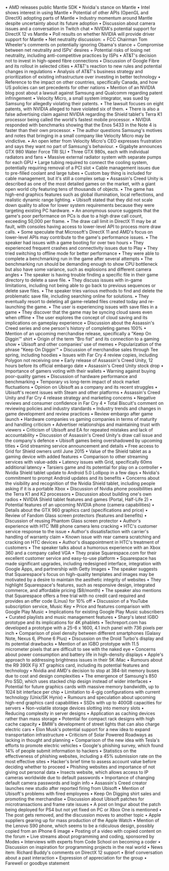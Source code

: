 • AMD releases public Mantle SDK
• Nvidia's stance on Mantle
• Intel shows interest in using Mantle
• Potential of other APIs (OpenGL and DirectX) adopting parts of Mantle
• Industry momentum around Mantle despite uncertainty about its future adoption
• Discussion about camera issues and a conversation in Twitch chat
• NVIDIA's potential support for DirectX 12 vs Mantle
• Poll results on whether NVIDIA will provide driver support for Mantle
• Net neutrality discussion:
	+ FCC Chairman Tom Wheeler's comments on potentially ignoring Obama's stance
	+ Compromise between net neutrality and ISPs' desires
	+ Potential risks of losing net neutrality, including anti-competitive practices by ISPs
• AT&T's decision not to invest in high-speed fibre connections
• Discussion of Google Fibre and its rollout in selected cities
• AT&T's reaction to new rules and potential changes in regulations
• Analysis of AT&T's business strategy and prioritization of existing infrastructure over investing in better technology
• Reference to the impact on other countries, specifically Canada, and how US policies can set precedents for other nations
• Mention of an NVIDIA blog post about a lawsuit against Samsung and Qualcomm regarding patent infringement
• Velocity Micro, a small system integrator, was sued by Samsung for allegedly violating their patents.
• The lawsuit focuses on eight patents, with NVIDIA alleged to have violated six of them.
• There is also a false advertising claim against NVIDIA regarding the Shield tablet's Terra K1 processor being called the world's fastest mobile processor.
• NVIDIA responded with benchmarks showing that the Enos 5433 in the Note 4 is faster than their own processor.
• The author questions Samsung's motives and notes that bringing in a small company like Velocity Micro may be vindictive.
• An open letter from Velocity Micro's CEO expresses frustration and says they want no part of Samsung's behaviour.
• Gigabyte announces GTX 980 Water Force TRI SLI
• Three GTX 980s, each with individual radiators and fans
• Massive external radiator system with separate pumps for each GPU
• Large tubing required to connect the cooling system, potentially requiring removal of a PCI slot
• Cable management issues due to pre-filled coolant and large tubes
• Custom bay thing is included for cable management, but it's still a complex setup
• Assassin's Creed Unity is described as one of the most detailed games on the market, with a giant open world city featuring tens of thousands of objects.
• The game has high-end graphics features such as global illumination, local reflections, and realistic dynamic range lighting.
• Ubisoft stated that they did not scale down quality to allow for lower system requirements because they were targeting existing PC hardware.
• An anonymous source suggests that the game's poor performance on PCs is due to a high draw call count, exceeding 50,000 per frame.
• The draw call limit in DirectX 11 may be at fault, with consoles having access to lower-level API to process more draw calls.
• Some speculate that Microsoft's DirectX 11 and AMD's focus on lower-level APIs may contribute to the game's performance issues.
• The speaker had issues with a game booting for over two hours
• They experienced frequent crashes and connectivity issues due to Play
• They tried switching to offline mode for better performance
• They were able to complete a benchmarking run in the game after several attempts
• The benchmarking run should be demanding enough to show CPU bottleneck but also have some variance, such as explosions and different camera angles
• The speaker is having trouble finding a specific file in their game directory to delete a save file.
• They discuss issues with in-game limitations, including not being able to go back to previous sequences or delete save files.
• The speaker tries various methods to find and delete the problematic save file, including searching online for solutions.
• They eventually resort to deleting all game-related files created today and re-launching the game.
• The user is experiencing issues with save files in a game
• They discover that the game may be syncing cloud saves even when offline
• The user explores the concept of cloud saving and its implications on gameplay experience
• Discussion about the Assassin's Creed series and one person's history of completing games 100%
• Mention of an upcoming merchandise release, specifically a "Keep On Diggin'" shirt
• Origin of the term "Bro fist" and its connection to a gaming show
• Ubisoft and other companies' use of memes
• Popularization of the phrase "Keep On Diggin'"
• Discussion of merchandise sales through Tee spring, including hoodies
• Issues with Far Cry 4 review copies, including Polygon not receiving one
• Early release of Assassin's Creed Unity, 12 hours before its official embargo date
• Assassin's Creed Unity stock drop
• Importance of gamers voting with their wallets
• Warning against buying poor-quality games
• Discussion of hardware performance and benchmarking
• Temporary vs long-term impact of stock market fluctuations
• Opinion on Ubisoft as a company and its recent struggles
• Ubisoft's recent issues with Steam and other platforms
• Assassin's Creed Unity and Far Cry 4 release strategy and marketing concerns
• Negative reviews and consumer confidence in Far Cry 4
• Total Biscuit's comment on reviewing policies and industry standards
• Industry trends and changes in game development and review practices
• Review embargo after game launch
• Hardware companies vs gaming companies in terms of maturity and handling criticism
• Advertiser relationships and maintaining trust with viewers
• Criticism of Ubisoft and EA for repeated mistakes and lack of accountability
• Discussion of Assassin's Creed Unity's draw call issue and the company's defence
• Ubisoft games being overshadowed by upcoming titles
• Grid streaming service announcement and details
• Free access to Grid for Shield owners until June 2015
• Value of the Shield tablet as a gaming device with added features
• Comparison to other streaming services with value-adds
• Latency issues with Grid, specifically 60ms additional latency
• Tarsiers game and its potential for play on a controller
• Nvidia Shield tablet update to Android 5.0 Lollipop in a few days
• Nvidia's commitment to prompt Android updates and its benefits
• Concerns about the visibility and recognition of the Nvidia Shield tablet, including people asking if it is a portable Xbox
• Discussion of Nvidia phone possibilities and the Terra K1 and K2 processors
• Discussion about building one's own radios
• NVIDIA Shield tablet features and games (Portal, Half-Life 2)
• Potential features of an upcoming NVIDIA phone (camera capabilities)
• Details about the GTX 960 graphics card (specifications and price)
• Review of Fandom Glass screen protectors (features and benefits)
• Discussion of reusing Phantom Glass screen protector
• Author's experience with HTC 1M8 phone camera lens cracking
• HTC's customer service response to the issue
• Author's dissatisfaction with carrier's handling of warranty claim
• Known issue with rear camera scratching and cracking on HTC devices
• Author's disappointment in HTC's treatment of customers
• The speaker talks about a humorous experience with an Xbox 360 and a company called VGA
• They praise Squarespace.com for their excellent customer service and easy-to-use platform
• Squarespace has made significant upgrades, including redesigned interface, integration with Google Apps, and partnership with Getty Images
• The speaker suggests that Squarespace's focus on high-quality templates and images may be motivated by a desire to maintain the aesthetic integrity of websites
• They highlight Squarespace's features, such as responsive design, integrated commerce, and affordable pricing ($8/month)
• The speaker also mentions that Squarespace offers a free trial with no credit card required and provides an offer code (Linus) for 10% off
• Discussion of a YouTube subscription service, Music Key
• Price and features comparison with Google Play Music
• Implications for existing Google Play Music subscribers
• Curated playlists and music management features
• Sharp's latest IGBO prototype and its implications for 4K phablets
• Techreport.com has developed a prototype with a 25-6 x 1600, 4.1 inch panel with 736 pixels per inch
• Comparison of pixel density between different smartphones (Galaxy Note, Nexus 6, iPhone 6 Plus)
• Discussion on the Droid Turbo's display and its potential drawbacks
• Mention of an IGBO prototype with 11.5 micrometer pixels that are difficult to see with the naked eye
• Concerns about power consumption and battery life in high-density displays
• Apple's approach to addressing brightness issues in their 5K iMac
• Rumours about the R9 390X Fiji XT graphics card, including its potential features and technology
• Nvidia and AMD's decision to stop at 384-bit memory buses due to cost and design complexities
• The emergence of Samsung's 850 Pro SSD, which uses stacked chip design instead of wider interfaces
• Potential for future graphics cards with massive memory bandwidth, up to 1024 bit interface per chip
• Limitation to 4-gig configurations with current technology (Unix/SK Hynix)
• Rumours and speculation about upcoming high-end graphics card capabilities
• SSDs with up to 400GB capacities for servers
• Non-volatile storage devices slotting into memory slots
• Reducing complexity in server designs
• Application as caching devices rather than mass storage
• Potential for compact rack designs with high cache capacity
• BMW's development of street lights that can also charge electric cars
• Elon Musk's potential support for a new idea to expand transportation infrastructure
• Criticism of Solar Powered Roadways as lacking in thought and planning
• Comparison of the new idea with Tesla's efforts to promote electric vehicles
• Google's phishing survey, which found 14% of people submit information to hackers
• Statistics on the effectiveness of phishing websites, including a 45% submission rate on the most effective sites
• Hacker's brief time to assess account value before deciding whether to proceed
• Phishing websites and importance of not giving out personal data
• Insects website, which allows access to IP cameras worldwide due to default passwords
• Importance of changing default camera passwords and login info
• Assassin's Creed creator launches new studio after reported firing from Ubisoft
• Mention of Ubisoft's problems with fired employees
• Keep On Digging shirt sales and promoting the merchandise
• Discussion about Ubisoft patches for microtransactions and frame rate issues
• A post on Imgur about the patch being deployed for PS4 but not yet fixed on PC or Xbox One is mentioned
• The post gets removed, and the discussion moves to another topic
• Apple suppliers gearing up for mass production of the Apple Watch
• Mention of the Lenovo S90 phone, which seems to be a ridiculous design, possibly copied from an iPhone 6 image
• Posting of a video with copied content on the forum
• Live streams about programming and coding, sponsored by Modes
• Interviews with experts from Code School on becoming a coder
• Discussion on inspiration for programming projects in the real world
• News item: Richard Buddy's comments on DirectX 12 support
• Brief conversation about a past interaction
• Expression of appreciation for the group
• Farewell or goodbye statement